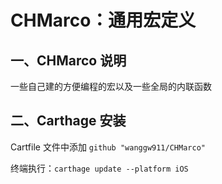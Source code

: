 # CHMarco：通用宏定义

## 一、CHMarco 说明

一些自己建的方便编程的宏以及一些全局的内联函数

## 二、Carthage 安装

Cartfile 文件中添加 `github "wanggw911/CHMarco"`

终端执行：`carthage update --platform iOS`

